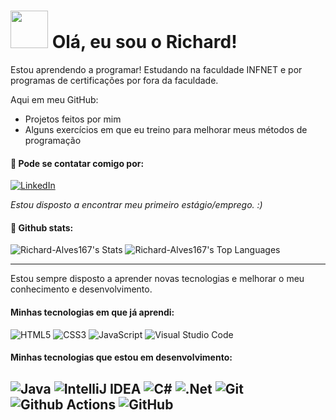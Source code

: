# <img src="https://media.tenor.com/cl2Xs1LDULsAAAAj/balls.gif" width="60px" height="60px"> Olá, eu sou o Richard!

Estou aprendendo a programar! Estudando na faculdade INFNET e por programas de certificações por fora da faculdade.

Aqui em meu GitHub:
- Projetos feitos por mim
- Alguns exercícios em que eu treino para melhorar meus métodos de programação

#### 📧 Pode se contatar comigo por:
[![LinkedIn](https://img.shields.io/badge/LinkedIn-%230077B5.svg?&style=for-the-badge&logo=linkedin&logoColor=white)](https://www.linkedin.com/in/richard-alves-1aa0b7327/)

*Estou disposto a encontrar meu primeiro estágio/emprego. :)*

#### 📜 Github stats:

![Richard-Alves167's Stats](https://github-readme-stats.vercel.app/api?username=Richard-Alves167&theme=midnight-purple&show_icons=true&hide_border=true&count_private=true)
![Richard-Alves167's Top Languages](https://github-readme-stats.vercel.app/api/top-langs/?username=Richard-Alves167&theme=midnight-purple&show_icons=true&hide_border=true&layout=compact)

--- 
Estou sempre disposto a aprender novas tecnologias e melhorar o meu conhecimento e desenvolvimento.

#### Minhas tecnologias em que já aprendi:
![HTML5](https://img.shields.io/badge/-HTML5-E34F26?style=flat-square&logo=html5&logoColor=white)
![CSS3](https://img.shields.io/badge/css3-%231572B6.svg?style=flat-square&logo=css3&logoColor=white)
![JavaScript](https://img.shields.io/badge/javascript-%23323330.svg?style=flat-square&logo=javascript&logoColor=%23F7DF1E)
![Visual Studio Code](https://img.shields.io/badge/Visual%20Studio%20Code-0078d7.svg?style=flat-square&logo=visual-studio-code&logoColor=white)

#### Minhas tecnologias que estou em desenvolvimento:
![Java](https://img.shields.io/badge/java-%23ED8B00.svg?style=flat-square&logo=java&logoColor=white)
![IntelliJ IDEA](https://img.shields.io/badge/IntelliJIDEA-000000.svg?style=flat-square&logo=intellij-idea&logoColor=white)
![C#](https://img.shields.io/badge/c%23-%23239120.svg?style=flat-square&logo=c-sharp&logoColor=white)
![.Net](https://img.shields.io/badge/.NET-5C2D91?style=flat-square&logo=.net&logoColor=white)
![Git](https://img.shields.io/badge/-Git-F05032?style=flat-square&logo=git&logoColor=white)
![Github Actions](https://img.shields.io/badge/-Github_Actions-2088FF?style=flat-square&logo=github-actions&logoColor=white)
![GitHub](https://img.shields.io/badge/github-%23121011.svg?style=flat-square&logo=github&logoColor=white)
---
